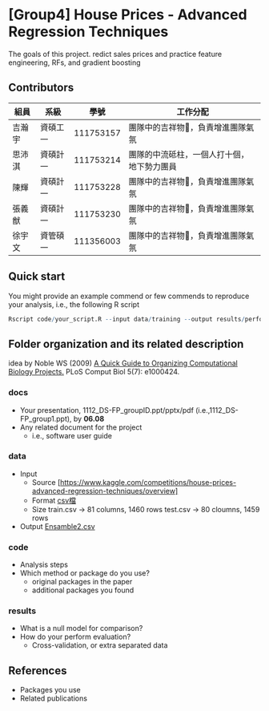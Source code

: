 # [Group4] House Prices - Advanced Regression Techniques
The goals of this project.
redict sales prices and practice feature engineering, RFs, and gradient boosting

## Contributors
|組員|系級|學號|工作分配|
|-|-|-|-|
|吉瀚宇|資碩工一|111753157|團隊中的吉祥物🦒，負責增進團隊氣氛| 
|思沛淇|資碩計一|111753214|團隊的中流砥柱，一個人打十個，地下勢力團員|
|陳輝|資碩計一|111753228|團隊中的吉祥物🦒，負責增進團隊氣氛|
|張義猷|資碩計一|111753230|團隊中的吉祥物🦒，負責增進團隊氣氛|
|徐宇文|資管碩一|111356003|團隊中的吉祥物🦒，負責增進團隊氣氛|
## Quick start
You might provide an example commend or few commends to reproduce your analysis, i.e., the following R script
```R
Rscript code/your_script.R --input data/training --output results/performance.tsv
```

## Folder organization and its related description
idea by Noble WS (2009) [A Quick Guide to Organizing Computational Biology Projects.](https://journals.plos.org/ploscompbiol/article?id=10.1371/journal.pcbi.1000424) PLoS Comput Biol 5(7): e1000424.

### docs
* Your presentation, 1112_DS-FP_groupID.ppt/pptx/pdf (i.e.,1112_DS-FP_group1.ppt), by **06.08**
* Any related document for the project
  * i.e., software user guide

### data
* Input
  * Source [https://www.kaggle.com/competitions/house-prices-advanced-regression-techniques/overview]
  * Format [csv檔](data/sample_submission.csv)
  * Size  train.csv -> 81 columns, 1460 rows
          test.csv  -> 80 cloumns, 1459 rows
* Output [Ensamble2.csv](results/Ensamble2.csv)
### code
* Analysis steps
* Which method or package do you use? 
  * original packages in the paper
  * additional packages you found

### results
* What is a null model for comparison?
* How do your perform evaluation?
  * Cross-validation, or extra separated data

## References
* Packages you use
* Related publications
